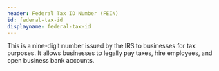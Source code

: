 ```yaml
---
header: Federal Tax ID Number (FEIN)
id: federal-tax-id
displayname: federal-tax-id
---
```

This is a nine-digit number issued by the IRS to businesses for tax purposes. It allows businesses to legally pay taxes, hire employees, and open business bank accounts.
